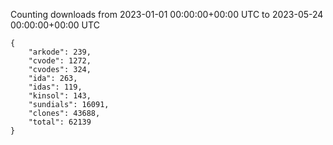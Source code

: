 
Counting downloads from 2023-01-01 00:00:00+00:00 UTC to 2023-05-24 00:00:00+00:00 UTC

```
{
    "arkode": 239,
    "cvode": 1272,
    "cvodes": 324,
    "ida": 263,
    "idas": 119,
    "kinsol": 143,
    "sundials": 16091,
    "clones": 43688,
    "total": 62139
}
```
